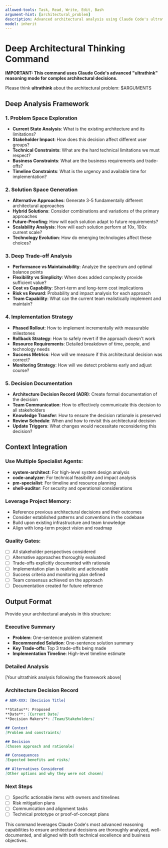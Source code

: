 ```yaml
---
allowed-tools: Task, Read, Write, Edit, Bash
argument-hint: [architectural_problem]
description: Advanced architectural analysis using Claude Code's ultrathink reasoning mode with specialist agent coordination
model: inherit
---
```


# Deep Architectural Thinking Command

**IMPORTANT: This command uses Claude Code's advanced "ultrathink" reasoning mode for complex architectural decisions.**

Please think **ultrathink** about the architectural problem: $ARGUMENTS

## Deep Analysis Framework

### 1. Problem Space Exploration
- **Current State Analysis**: What is the existing architecture and its limitations?
- **Stakeholder Impact**: How does this decision affect different user groups?
- **Technical Constraints**: What are the hard technical limitations we must respect?
- **Business Constraints**: What are the business requirements and trade-offs?
- **Timeline Constraints**: What is the urgency and available time for implementation?

### 2. Solution Space Generation  
- **Alternative Approaches**: Generate 3-5 fundamentally different architectural approaches
- **Hybrid Solutions**: Consider combinations and variations of the primary approaches
- **Future-Proofing**: How will each solution adapt to future requirements?
- **Scalability Analysis**: How will each solution perform at 10x, 100x current scale?
- **Technology Evolution**: How do emerging technologies affect these choices?

### 3. Deep Trade-off Analysis
- **Performance vs Maintainability**: Analyze the spectrum and optimal balance points
- **Flexibility vs Simplicity**: When does added complexity provide sufficient value?
- **Cost vs Capability**: Short-term and long-term cost implications
- **Risk vs Reward**: Probability and impact analysis for each approach
- **Team Capability**: What can the current team realistically implement and maintain?

### 4. Implementation Strategy
- **Phased Rollout**: How to implement incrementally with measurable milestones
- **Rollback Strategy**: How to safely revert if the approach doesn't work
- **Resource Requirements**: Detailed breakdown of time, people, and technology needs
- **Success Metrics**: How will we measure if this architectural decision was correct?
- **Monitoring Strategy**: How will we detect problems early and adjust course?

### 5. Decision Documentation
- **Architecture Decision Record (ADR)**: Create formal documentation of the decision
- **Team Communication**: How to effectively communicate this decision to all stakeholders
- **Knowledge Transfer**: How to ensure the decision rationale is preserved
- **Review Schedule**: When and how to revisit this architectural decision
- **Update Triggers**: What changes would necessitate reconsidering this decision?

## Context Integration

### Use Multiple Specialist Agents:
- **system-architect**: For high-level system design analysis
- **code-analyzer**: For technical feasibility and impact analysis
- **pm-specialist**: For timeline and resource planning
- **shell-auditor**: For security and operational considerations

### Leverage Project Memory:
- Reference previous architectural decisions and their outcomes
- Consider established patterns and conventions in the codebase
- Build upon existing infrastructure and team knowledge
- Align with long-term project vision and roadmap

### Quality Gates:
- [ ] All stakeholder perspectives considered
- [ ] Alternative approaches thoroughly evaluated  
- [ ] Trade-offs explicitly documented with rationale
- [ ] Implementation plan is realistic and actionable
- [ ] Success criteria and monitoring plan defined
- [ ] Team consensus achieved on the approach
- [ ] Documentation created for future reference

## Output Format

Provide your architectural analysis in this structure:

### Executive Summary
- **Problem**: One-sentence problem statement
- **Recommended Solution**: One-sentence solution summary
- **Key Trade-offs**: Top 3 trade-offs being made
- **Implementation Timeline**: High-level timeline estimate

### Detailed Analysis
[Your ultrathink analysis following the framework above]

### Architecture Decision Record
```markdown
# ADR-XXX: [Decision Title]

**Status**: Proposed
**Date**: [Current Date]
**Decision Makers**: [Team/Stakeholders]

## Context
[Problem and constraints]

## Decision
[Chosen approach and rationale]

## Consequences
[Expected benefits and risks]

## Alternatives Considered
[Other options and why they were not chosen]
```

### Next Steps
- [ ] Specific actionable items with owners and timelines
- [ ] Risk mitigation plans
- [ ] Communication and alignment tasks
- [ ] Technical prototype or proof-of-concept plans

This command leverages Claude Code's most advanced reasoning capabilities to ensure architectural decisions are thoroughly analyzed, well-documented, and aligned with both technical excellence and business objectives.